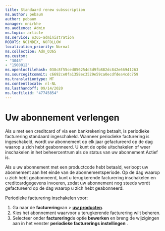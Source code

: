 ```yaml
---
title: Standaard renew subsscription
ms.author: pebaum
author: pebaum
manager: mnirkhe
ms.audience: Admin
ms.topic: article
ms.service: o365-administration
ROBOTS: NOINDEX, NOFOLLOW
localization_priority: Normal
ms.collection: Adm_O365
ms.custom:
- "3043"
- "1500012"
ms.openlocfilehash: 038c8f55ced056254d3d9fb882dc842e66941263
ms.sourcegitcommit: c6692ce0fa1358ec3529e59ca0ecdfdea4cdc759
ms.translationtype: MT
ms.contentlocale: nl-NL
ms.lasthandoff: 09/14/2020
ms.locfileid: "47745854"
---
```

# <a name="renewing-your-subscription"></a>Uw abonnement verlengen

Als u met een creditcard of via een bankrekening betaalt, is periodieke facturering standaard ingeschakeld. Wanneer periodieke facturering is ingeschakeld, wordt uw abonnement op elk jaar gefactureerd op de dag waarop u zich hebt geabonneerd. U kunt de optie uitschakelen of weer inschakelen in het beheercentrum als de status van uw abonnement Actief is.

Als u uw abonnement met een productcode hebt betaald, verloopt uw abonnement aan het einde van de abonnementsperiode. Op de dag waarop u zich hebt geabonneerd, kunt u terugkerende facturering inschakelen en creditcardgegevens invoeren, zodat uw abonnement nog steeds wordt gefactureerd op de dag waarop u zich hebt geabonneerd.

Periodieke facturering inschakelen voor: 

1. Ga naar de **facturering**van  >  **[uw producten](https://go.microsoft.com/fwlink/p/?linkid=842054)**.
2. Kies het abonnement waarvoor u terugkerende facturering wilt beheren.
3. Selecteer onder **facturering**de optie **bewerken** en breng de wijzigingen aan in het venster **periodieke facturerings instellingen** . 